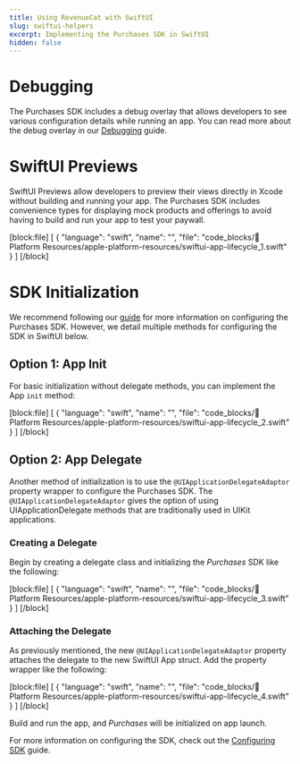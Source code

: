 ```yaml
---
title: Using RevenueCat with SwiftUI
slug: swiftui-helpers
excerpt: Implementing the Purchases SDK in SwiftUI
hidden: false
---
```


# Debugging

The Purchases SDK includes a debug overlay that allows developers to see various configuration details while running an app. You can read more about the debug overlay in our [Debugging](https://www.revenuecat.com/docs/debugging#debug-ui) guide.

# SwiftUI Previews

SwiftUI Previews allow developers to preview their views directly in Xcode without building and running your app. The Purchases SDK includes convenience types for displaying mock products and offerings to avoid having to build and run your app to test your paywall.

[block:file]
[
  {
    "language": "swift",
    "name": "",
    "file": "code_blocks/📙 Platform Resources/apple-platform-resources/swiftui-app-lifecycle_1.swift"
  }
]
[/block]

# SDK Initialization

We recommend following our [guide](https://www.revenuecat.com/docs/configuring-sdk) for more information on configuring the Purchases SDK. However, we detail multiple methods for configuring the SDK in SwiftUI below.

## Option 1: App Init

For basic initialization without delegate methods, you can implement the App `init` method:

[block:file]
[
  {
    "language": "swift",
    "name": "",
    "file": "code_blocks/📙 Platform Resources/apple-platform-resources/swiftui-app-lifecycle_2.swift"
  }
]
[/block]

## Option 2: App Delegate

Another method of initialization is to use the `@UIApplicationDelegateAdaptor` property wrapper to configure the Purchases SDK. The `@UIApplicationDelegateAdaptor` gives the option of using UIApplicationDelegate methods that are traditionally used in UIKit applications.

### Creating a Delegate

Begin by creating a delegate class and initializing the *Purchases* SDK like the following:

[block:file]
[
  {
    "language": "swift",
    "name": "",
    "file": "code_blocks/📙 Platform Resources/apple-platform-resources/swiftui-app-lifecycle_3.swift"
  }
]
[/block]

### Attaching the Delegate

As previously mentioned, the new `@UIApplicationDelegateAdaptor` property attaches the delegate to the new SwiftUI App struct. Add the property wrapper like the following:

[block:file]
[
  {
    "language": "swift",
    "name": "",
    "file": "code_blocks/📙 Platform Resources/apple-platform-resources/swiftui-app-lifecycle_4.swift"
  }
]
[/block]

Build and run the app, and *Purchases* will be initialized on app launch.

For more information on configuring the SDK, check out the [Configuring SDK](https://docs.revenuecat.com/docs/configuring-sdk) guide.
